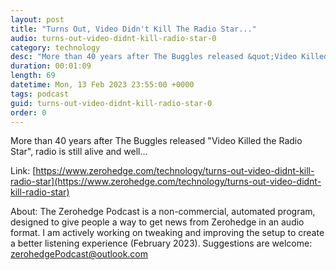 ```yaml
---
layout: post
title: "Turns Out, Video Didn't Kill The Radio Star..."
audio: turns-out-video-didnt-kill-radio-star-0
category: technology
desc: "More than 40 years after The Buggles released &quot;Video Killed the Radio Star&quot;, radio is still alive and well..."
duration: 00:01:09
length: 69
datetime: Mon, 13 Feb 2023 23:55:00 +0000
tags: podcast
guid: turns-out-video-didnt-kill-radio-star-0
order: 0
---
```

More than 40 years after The Buggles released &quot;Video Killed the Radio Star&quot;, radio is still alive and well...

Link: [https://www.zerohedge.com/technology/turns-out-video-didnt-kill-radio-star](https://www.zerohedge.com/technology/turns-out-video-didnt-kill-radio-star)

About: The Zerohedge Podcast is a non-commercial, automated program, designed to give people a way to get news from Zerohedge in an audio format.  I am actively working on tweaking and improving the setup to create a better listening experience (February 2023).  Suggestions are welcome: [zerohedgePodcast@outlook.com](mailto:zerohedgePodcast@outlook.com)